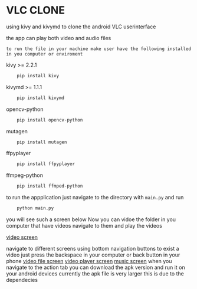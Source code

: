 # VLC CLONE

using kivy and kivymd to clone the android VLC userinterface

the app can play both video and audio files

`to run the file in your machine make user have the following installed in you computer or enviroment`

kivy >= 2.2.1 
```bash
    pip install kivy
```
kivymd >= 1.1.1
```bash
    pip install kivymd
```
opencv-python
```bash
    pip install opencv-python
```
mutagen
```bash
    pip install mutagen
```
ffpyplayer
```bash
    pip install ffpyplayer
```

ffmpeg-python

```bash
    pip install ffmped-python
```

to run the appplication just navigate to the directory with `main.py` and run

``` bash
    python main.py
```
you will see such a screen below
Now you can vidoe the folder in you computer that have videos navigate to them and play the videos

[video screen](videoscreen.png)

navigate to different screens using bottom navigation buttons
to exist a video just press the backspace in your computer or back button in your phone
[video file screen](filesscreen.png)
[video player screen](videoplayerscreen.png)
[music screen](musicscreen.png)
when you navigate to the action tab you can download the apk version and run it on your android devices
currently the apk file is very larger this is due to the dependecies 

